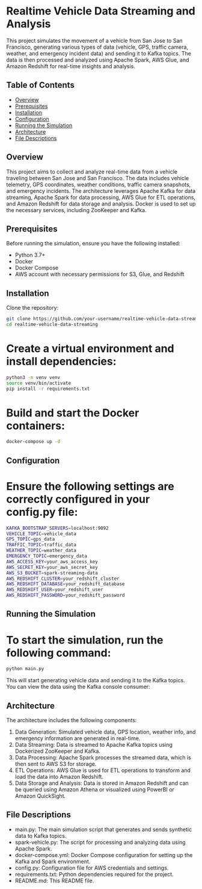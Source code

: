 # Realtime Vehicle Data Streaming and Analysis

This project simulates the movement of a vehicle from San Jose to San Francisco, generating various types of data (vehicle, GPS, traffic camera, weather, and emergency incident data) and sending it to Kafka topics. The data is then processed and analyzed using Apache Spark, AWS Glue, and Amazon Redshift for real-time insights and analysis.

## Table of Contents
- [Overview](#overview)
- [Prerequisites](#prerequisites)
- [Installation](#installation)
- [Configuration](#configuration)
- [Running the Simulation](#running-the-simulation)
- [Architecture](#architecture)
- [File Descriptions](#file-descriptions)


## Overview
This project aims to collect and analyze real-time data from a vehicle traveling between San Jose and San Francisco. The data includes vehicle telemetry, GPS coordinates, weather conditions, traffic camera snapshots, and emergency incidents. The architecture leverages Apache Kafka for data streaming, Apache Spark for data processing, AWS Glue for ETL operations, and Amazon Redshift for data storage and analysis. Docker is used to set up the necessary services, including ZooKeeper and Kafka.

## Prerequisites
Before running the simulation, ensure you have the following installed:
- Python 3.7+
- Docker
- Docker Compose
- AWS account with necessary permissions for S3, Glue, and Redshift

## Installation
Clone the repository:
```bash
git clone https://github.com/your-username/realtime-vehicle-data-streaming.git
cd realtime-vehicle-data-streaming
```
# Create a virtual environment and install dependencies:
```bash
python3 -m venv venv
source venv/bin/activate
pip install -r requirements.txt
```
# Build and start the Docker containers:
```bash
docker-compose up -d
```

## Configuration

# Ensure the following settings are correctly configured in your config.py file:

```bash
KAFKA_BOOTSTRAP_SERVERS=localhost:9092
VEHICLE_TOPIC=vehicle_data
GPS_TOPIC=gps_data
TRAFFIC_TOPIC=traffic_data
WEATHER_TOPIC=weather_data
EMERGENCY_TOPIC=emergency_data
AWS_ACCESS_KEY=your_aws_access_key
AWS_SECRET_KEY=your_aws_secret_key
AWS_S3_BUCKET=spark-streaming-data
AWS_REDSHIFT_CLUSTER=your_redshift_cluster
AWS_REDSHIFT_DATABASE=your_redshift_database
AWS_REDSHIFT_USER=your_redshift_user
AWS_REDSHIFT_PASSWORD=your_redshift_password
```

## Running the Simulation

# To start the simulation, run the following command:
```bash
python main.py
```
This will start generating vehicle data and sending it to the Kafka topics. You can view the data using the Kafka console consumer:

## Architecture

The architecture includes the following components:

1) Data Generation: Simulated vehicle data, GPS location, weather info, and emergency information are generated in real-time.
2) Data Streaming: Data is streamed to Apache Kafka topics using Dockerized ZooKeeper and Kafka.
3) Data Processing: Apache Spark processes the streamed data, which is then sent to AWS S3 for storage.
4) ETL Operations: AWS Glue is used for ETL operations to transform and load the data into Amazon Redshift.
5) Data Storage and Analysis: Data is stored in Amazon Redshift and can be queried using Amazon Athena or visualized using PowerBI or Amazon QuickSight.


## File Descriptions

- main.py: The main simulation script that generates and sends synthetic data to Kafka topics.
- spark-vehicle.py: The script for processing and analyzing data using Apache Spark.
- docker-compose.yml: Docker Compose configuration for setting up the Kafka and Spark environment.
- config.py: Configuration file for AWS credentials and settings.
- requirements.txt: Python dependencies required for the project.
- README.md: This README file.








